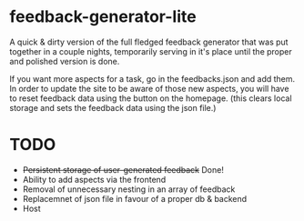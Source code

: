 # feedback-generator-lite

A quick &amp; dirty version of the full fledged feedback generator that was put together in a couple nights, temporarily serving in it's place until the proper and polished version is done.

If you want more aspects for a task, go in the feedbacks.json and add them. In order to update the site to be aware of those new aspects, you will have to reset feedback data using the button on the homepage. (this clears local storage and sets the feedback data using the json file.)

# TODO

- ~~Persistent storage of user-generated feedback~~  Done!
- Ability to add aspects via the frontend
- Removal of unnecessary nesting in an array of feedback
- Replacemnet of json file in favour of a proper db & backend
- Host
